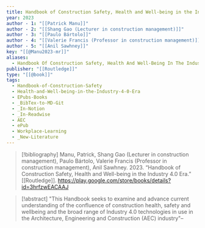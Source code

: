 ```yaml
---
title: Handbook of Construction Safety, Health and Well-being in the Industry 4.0 Era
year: 2023
author - 1: "[[Patrick Manu]]"
author - 2: "[[Shang Gao (Lecturer in construction management)]]"
author - 3: "[[Paulo Bártolo]]"
author - 4: "[[Valerie Francis (Professor in construction management)]]"
author - 5: "[[Anil Sawhney]]"
key: "[[@Manu2023-mr]]"
aliases:
  - Handbook Of Construction Safety, Health And Well-Being In The Industry 4.0 Era
publisher: "[[Routledge]]"
type: "[[@book]]"
tags:
  - Handbook-of-Construction-Safety
  - Health-and-Well-being-in-the-Industry-4-0-Era
  - EPubs-Books
  - _BibTex-to-MD-Git
  - _In-Notion
  - _In-Readwise
  - AEC
  - ePub
  - Workplace-Learning
  - _New-Literature
---
```


> [!bibliography]
> Manu, Patrick, Shang Gao (Lecturer in construction management), Paulo Bártolo, Valerie Francis (Professor in construction management), Anil Sawhney. 2023. “Handbook of Construction Safety, Health and Well-being in the Industry 4.0 Era.” [[Routledge]]. https://play.google.com/store/books/details?id=3hrfzwEACAAJ

> [!abstract]
> "This Handbook seeks to examine and advance current understanding of the confluence of construction health, safety and wellbeing and the broad range of Industry 4.0 technologies in use in the Architecture, Engineering and Construction (AEC) industry"–